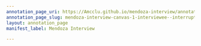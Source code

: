 ```yaml
---
annotation_page_uri: https://Amcclu.github.io/mendoza-interview/annotations/mendoza-interview-canvas-1-interviewee--interrupting--relating-firsthand-experience--consideration--gesturing--mimicking--reminiscing.json
annotation_page_slug: mendoza-interview-canvas-1-interviewee--interrupting--relating-firsthand-experience--consideration--gesturing--mimicking--reminiscing
layout: annotation_page
manifest_label: Mendoza Interview

---
```

